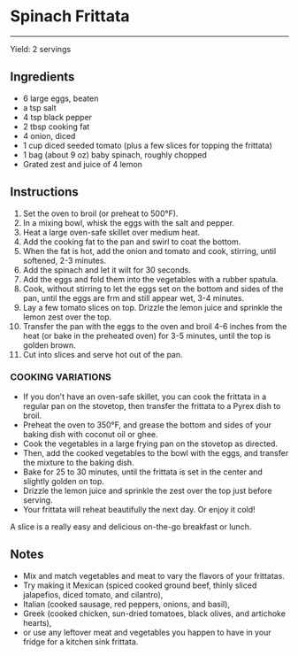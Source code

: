 # Spinach Frittata
---
Yield: 2 servings

## Ingredients
- 6 large eggs, beaten
- a tsp salt
- 4 tsp black pepper
- 2 tbsp cooking fat
- 4 onion, diced
- 1 cup diced seeded tomato (plus a few slices for topping the frittata)
- 1 bag (about 9 oz) baby spinach, roughly chopped
- Grated zest and juice of 4 lemon

## Instructions
1. Set the oven to broil (or preheat to 500°F).
2. In a mixing bowl, whisk the eggs with the salt and pepper.
3. Heat a large oven-safe skillet over medium heat.
4. Add the cooking fat to the pan and swirl to coat the bottom.
5. When the fat is hot, add the onion and tomato and cook, stirring, until softened, 2-3 minutes.
6. Add the spinach and let it wilt for 30 seconds.
7. Add the eggs and fold them into the vegetables with a rubber spatula.
8. Cook, without stirring to let the eggs set on the bottom and sides of the pan, until the eggs are frm and still appear wet, 3-4 minutes.
9. Lay a few tomato slices on top. Drizzle the lemon juice and sprinkle the lemon zest over the top.
10. Transfer the pan with the eggs to the oven and broil 4-6 inches from the heat (or bake in the preheated oven) for 3-5 minutes, until the top is golden brown.
11. Cut into slices and serve hot out of the pan.

### COOKING VARIATIONS
- If you don’t have an oven-safe skillet, you can cook the frittata in a regular pan on the stovetop, then transfer the frittata to a Pyrex dish to broil.
- Preheat the oven to 350°F, and grease the bottom and sides of your baking dish with coconut oil or ghee.
- Cook the vegetables in a large frying pan on the stovetop as directed.
- Then, add the cooked vegetables to the bowl with the eggs, and transfer the mixture to the baking dish.
- Bake for 25 to 30 minutes, until the frittata is set in the center and slightly golden on top.
- Drizzle the lemon juice and sprinkle the zest over the top just before serving.
- Your frittata will reheat beautifully the next day. Or enjoy it cold!

A slice is a really easy and delicious on-the-go breakfast or lunch.

## Notes
- Mix and match vegetables and meat to vary the flavors of your frittatas.
- Try making it Mexican (spiced cooked ground beef, thinly sliced jalapefios, diced tomato, and cilantro),
- Italian (cooked sausage, red peppers, onions, and basil),
- Greek (cooked chicken, sun-dried tomatoes, black olives, and artichoke hearts),
- or use any leftover meat and vegetables you happen to have in your fridge for a kitchen sink frittata.
